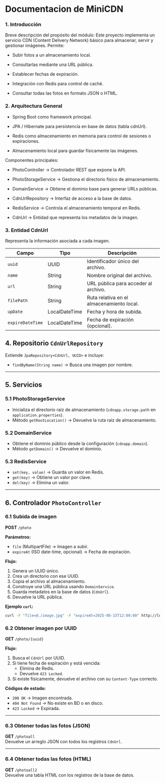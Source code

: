 # Documentacion de MiniCDN

### 1. Introducción

Breve descripción del propósito del módulo:
Este proyecto implementa un servicio CDN (Content Delivery Network) básico para almacenar, servir y gestionar imágenes.
Permite:

- Subir fotos a un almacenamiento local.

- Consultarlas mediante una URL pública.

- Establecer fechas de expiración.

- Integración con Redis para control de caché.

- Consultar todas las fotos en formato JSON o HTML.

### 2. Arquitectura General

- Spring Boot como framework principal.

- JPA / Hibernate para persistencia en base de datos (tabla cdnUrl).

- Redis como almacenamiento en memoria para control de sesiones o expiraciones.

- Almacenamiento local para guardar físicamente las imágenes.

Componentes principales:

- PhotoController → Controlador REST que expone la API.

- PhotoStorageService → Gestiona el directorio físico de almacenamiento.

- DomainService → Obtiene el dominio base para generar URLs públicas.

- CdnUrlRepository → Interfaz de acceso a la base de datos.

- RedisService → Controla el almacenamiento temporal en Redis.

- CdnUrl → Entidad que representa los metadatos de la imagen.

### 3. Entidad CdnUrl

Representa la información asociada a cada imagen.

| Campo            | Tipo          | Descripción                               |
| ---------------- | ------------- | ----------------------------------------- |
| `uuid`           | UUID          | Identificador único del archivo.          |
| `name`           | String        | Nombre original del archivo.              |
| `url`            | String        | URL pública para acceder al archivo.      |
| `filePath`       | String        | Ruta relativa en el almacenamiento local. |
| `upDate`         | LocalDateTime | Fecha y hora de subida.                   |
| `expireDateTime` | LocalDateTime | Fecha de expiración (opcional).           |

## 4. Repositorio `CdnUrlRepository`
Extiende `JpaRepository<CdnUrl, UUID>` e incluye:
- `findByName(String name)` → Busca una imagen por nombre.

---

## 5. Servicios

### 5.1 PhotoStorageService
- Inicializa el directorio raíz de almacenamiento (`cdnapp.storage.path` en `application.properties`).
- Método `getRootLocation()` → Devuelve la ruta raíz de almacenamiento.

### 5.2 DomainService
- Obtiene el dominio público desde la configuración (`cdnapp.domain`).
- Método `getDomain()` → Devuelve el dominio.

### 5.3 RedisService
- `set(key, value)` → Guarda un valor en Redis.
- `get(key)` → Obtiene un valor por clave.
- `del(key)` → Elimina un valor.

---

## 6. Controlador `PhotoController`

### 6.1 Subida de imagen
**POST** `/photo`

**Parámetros:**
- `file` (MultipartFile) → Imagen a subir.
- `expireAt` (ISO date-time, opcional) → Fecha de expiración.

**Flujo:**
1. Genera un UUID único.
2. Crea un directorio con ese UUID.
3. Copia el archivo al almacenamiento.
4. Construye una URL pública usando `DomainService`.
5. Guarda metadatos en la base de datos (`CdnUrl`).
6. Devuelve la URL pública.

**Ejemplo `curl`:**
```bash
curl -F "file=@./image.jpg" -F "expireAt=2025-08-15T12:00:00" http://localhost:8080/photo
```

### 6.2 Obtener imagen por UUID
**GET** `/photo/{uuid}`

**Flujo:**
1. Busca el `CdnUrl` por UUID.
2. Si tiene fecha de expiración y está vencida:
    - Elimina de Redis.
    - Devuelve `423 Locked`.
3. Si existe físicamente, devuelve el archivo con su `Content-Type` correcto.

**Códigos de estado:**
- `200 OK` → Imagen encontrada.
- `404 Not Found` → No existe en BD o en disco.
- `423 Locked` → Expirada.

---

### 6.3 Obtener todas las fotos (JSON)
**GET** `/photoall`  
Devuelve un arreglo JSON con todos los registros `CdnUrl`.

---

### 6.4 Obtener todas las fotos (HTML)
**GET** `/photoall2`  
Devuelve una tabla HTML con los registros de la base de datos.
